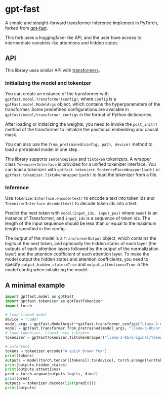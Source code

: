 # gpt-fast

A simple and straight-forward transformer inference implement in PyTorch, forked from [gpt-fast](https://github.com/pytorch-labs/gpt-fast).

This fork uses a huggingface-like API, and the user have access to intermediate variables like attentions and hidden states.

## API

This library uses similar API with [transformers](https://github.com/huggingface/transformers).

### Initializing the model and tokenizer

You can create an instance of the transformer with `gptfast.model.Transformer(config)`, where `config` is a `gptFast.model.ModelArgs` object, which contains the hyperparameters of the transformer. Some predefined configurations are available in `gptfast/model/transformer_configs` in the format of Python dictionaries.

After loading or initializing the weights, you need to invoke the `post_init()` method of the transformer to initialize the positional embedding and causal mask.

You can also use the `from_pretrained(config, path, device)` method to load a pretrained model in one step.

This library supports `sentencepiece` and `tiktoken` tokenizers. A wrapper class `TokenizerInterface` is provided for a unified tokenizer interface. You can load a tokenizer with `gptfast.tokenizer.SentencePieceWrapper(path)` or `gptfast.tokenizer.TiktokenWrapper(path)` to load the tokenizer from a file.

### Inference

Use `TokenizerInterface.encode(text)` to encode a text into token ids and `TokenizerInterface.decode(text)` to decode token ids into a text.

Predict the next token with `model(input_ids, input_pos)` where `model` is an instance of Transformer, and `input_ids` is a sequence of token ids. The length of the input sequence should be less than or equal to the maximum length specified in the config.

The output of the model is a `TransformerOutput` object, which contains the logits of the next token, and optionally the hidden states of each layer (the outputs of each attention layers followed by the output of the normalization layer) and the attention coefficient of each attention layer. To make the model output the hidden states and attention coefficients, you need to specify `output_hidden_states=True` and `output_attentions=True` in the model config when initializing the model.

## A minimal example

```python
import gptfast.model as gptFast
import gptfast.tokenizer as gptFastTokenizer
import torch

# load llama3 model
device = "cuda"
model_args = gptFast.ModelArgs(**gptFast.transformer_configs["Llama-3-8B"], max_seq_length=16, output_hidden_states=True, output_attentions=True)
model = gptFast.Transformer.from_pretrained(model_args, "llama-3-8b/original/consolidated.00.pth", device)
# load tokenizer, llama3 uses tiktoken
tokenizer = gptFastTokenizer.TiktokenWrapper("llama-3-8b/original/tokenizer.model")

# inference
tokens = tokenizer.encode("A quick brown fox")
print(tokens)
outputs = model(torch.tensor([tokens]).to(device), torch.arange(len(tokens)).to(device))
print(outputs.hidden_states)
print(outputs.attentions)
pred = torch.argmax(outputs.logits, dim=2)
print(pred)
outputs = tokenizer.decode(list(pred[0]))
print(outputs)
```